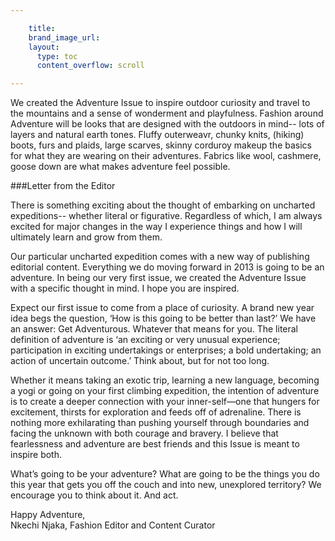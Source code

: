 ```yaml
---

    title:
    brand_image_url: 
    layout:
      type: toc
      content_overflow: scroll

---
```

We created the Adventure Issue to inspire outdoor curiosity and travel to the mountains and a sense of wonderment and playfulness. Fashion around Adventure will be looks that are designed with the outdoors in mind-- lots of layers and natural earth tones. Fluffy outerweavr, chunky knits, (hiking) boots, furs and plaids, large scarves, skinny corduroy makeup the basics for what they are wearing on their adventures. Fabrics like wool, cashmere, goose down are what makes adventure feel possible. 

###Letter from the Editor

There is something exciting about the thought of embarking on uncharted expeditions-- whether literal or figurative. Regardless of which, I am always excited for major changes in the way I experience things and how I will ultimately learn and grow from them.
 
Our particular uncharted expedition comes with a new way of publishing editorial content. Everything we do moving forward in 2013 is going to be an adventure. In being our very first issue, we created the Adventure Issue with a specific thought in mind. I hope you are inspired.
 
Expect our first issue to come from a place of curiosity. A brand new year idea begs the question, ‘How is this going to be better than last?’ We have an answer: Get Adventurous.  Whatever that means for you. The literal definition of adventure is ‘an exciting or very unusual experience; participation in exciting undertakings or enterprises; a bold undertaking; an action of uncertain outcome.’ Think about, but for not too long. 
 
Whether it means taking an exotic trip, learning a new language, becoming a yogi or going on your first climbing expedition, the intention of adventure is to create a deeper connection with your inner-self—one that hungers for excitement, thirsts for exploration and feeds off of adrenaline. There is nothing more exhilarating than pushing yourself through boundaries and facing the unknown with both courage and bravery.  I believe that fearlessness and adventure are best friends and this Issue is meant to inspire both.
 
What’s going to be your adventure? What are going to be the things you do this year that gets you off the couch and into new, unexplored territory? We encourage you to think about it. And act.
 
Happy Adventure,    
Nkechi Njaka, Fashion Editor and Content Curator